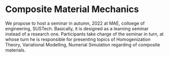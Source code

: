 # Composite Material Mechanics
We propose to host a seminar in autumn, 2022 at MAE, colloege of engineering, SUSTech. Basically, it is designed as a learning seminar instead of a research one. Participants take charge of the seminar in turn, at whose turn he is responsible for presenting topics of Homogenization Theory, Variational Modelling, Numerial Simulation regarding of composite materials.
